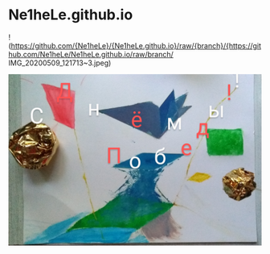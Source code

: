 # Ne1heLe.github.io
! (https://github.com/{Ne1heLe}/{Ne1heLe.github.io}/raw/{branch}/{https://github.com/Ne1heLe/Ne1heLe.github.io/raw/branch/ 	IMG_20200509_121713~3.jpeg)

<img src="https://github.com/Ne1heLe/Ne1heLe.github.io/raw/branch/IMG_20200509_121713~3.jpeg" />
